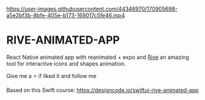 
https://user-images.githubusercontent.com/44346970/170905698-a5e2bf3b-8bfe-405e-b173-169017c5fe46.mp4


# RIVE-ANIMATED-APP

React Native animated app with reanimated + expo and
[Rive](https://rive.app/) an amazing tool for interactive icons and shapes animation.

Give me a ⭐️ if liked it and follow me

Based on this Swift course: https://designcode.io/swiftui-rive-animated-app
